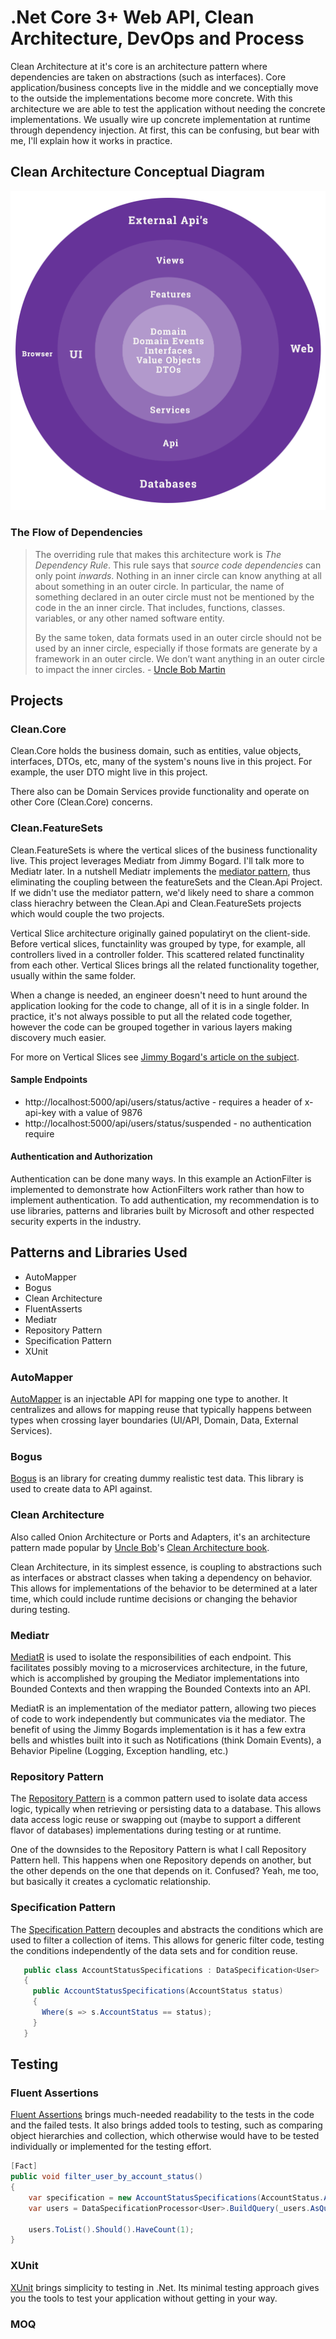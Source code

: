 # .Net Core 3+ Web API,  Clean Architecture, DevOps and  Process

Clean Architecture at it's core is an architecture pattern where dependencies are taken on abstractions (such as interfaces). Core application/business concepts live in the middle and we conceptially move to the outside the implementations become more concrete. With this architecture we are able to test the application without needing the concrete implementations. We usually wire up concrete implementation at runtime through dependency injection.  At first, this can be confusing, but bear with me, I'll explain how it works in practice.



## Clean Architecture Conceptual Diagram



![clean-diagram](Artifacts/clean-diagram.png)





### The Flow of Dependencies

> The overriding rule that makes this architecture work is *The Dependency Rule*. This rule says that *source code dependencies* can only point *inwards*. Nothing in an inner circle can know anything at all about something in  an outer circle. In particular, the name of something declared in an  outer circle must not be mentioned by the code in the an inner circle.  That includes, functions, classes. variables, or any other named  software entity.
>
> By the same token, data formats used in an outer circle should not be used by an inner circle, especially if those formats are generate by a  framework in an outer circle. We don’t want anything in an outer circle  to impact the inner circles.  - [Uncle Bob Martin](https://blog.cleancoder.com/uncle-bob/2012/08/13/the-clean-architecture.html)



## Projects

### Clean.Core

Clean.Core holds the business domain, such as entities, value objects, interfaces, DTOs, etc, many of the system's nouns live in this project. For example, the user DTO might live in this project. 



There also can be Domain Services provide functionality and operate on other Core (Clean.Core) concerns. 



### Clean.FeatureSets

Clean.FeatureSets is where the vertical slices of the business functionality live. This project leverages Mediatr from Jimmy Bogard. I'll talk more to Mediatr later. In a nutshell Mediatr implements the [mediator pattern](https://en.wikipedia.org/wiki/Mediator_pattern), thus eliminating the coupling between the featureSets and the Clean.Api Project. If  we didn't use the mediator pattern, we'd likely need to share a common class hierachry between the Clean.Api and Clean.FeatureSets projects which would couple the two projects.



Vertical Slice architecture originally gained populatiryt on the client-side. Before vertical slices, functainlity was grouped by type, for example, all  controllers lived in a controller folder. This scattered related functinality from each other. Vertical Slices brings all the related functionality together, usually within the same folder. 



When a change is needed, an engineer doesn't need to hunt around the application looking for the code to change, all of it is in a single folder. In practice, it's not always possible to put all the related code together, however the code can be grouped together in various layers making discovery much easier.



For more on Vertical Slices see [Jimmy Bogard's article on the subject](https://jimmybogard.com/vertical-slice-architecture/).









#### Sample Endpoints 

- http://localhost:5000/api/users/status/active - requires a header of x-api-key with a value of 9876
- http://localhost:5000/api/users/status/suspended - no authentication require



#### Authentication and Authorization

Authentication can be done many ways. In this example an ActionFilter is implemented to demonstrate how ActionFilters work rather than how to implement authentication.  To add authentication, my recommendation is to use libraries, patterns and libraries built by Microsoft and other respected security experts in the industry.



 ## Patterns and Libraries Used

 - AutoMapper
 - Bogus
 - Clean Architecture
 - FluentAsserts
 - Mediatr
 - Repository Pattern
 - Specification Pattern
 - XUnit

 ### AutoMapper

 [AutoMapper](https://automapper.org/) is an injectable API for mapping one type to another. It centralizes and allows for mapping reuse that typically happens between types when crossing layer boundaries (UI/API, Domain, Data, External Services).



### Bogus

[Bogus](https://github.com/bchavez/Bogus) is an library for creating dummy realistic test data. This library is used to create data to API against.

 ### Clean Architecture

 Also called Onion Architecture or Ports and Adapters, it's an architecture pattern made popular by [Uncle Bob](http://cleancoder.com)'s [Clean Architecture book](https://www.amazon.com/dp/0134494164).

 Clean Architecture, in its simplest essence, is coupling to abstractions such as interfaces or abstract classes when taking a dependency on behavior. This allows for implementations of the behavior to be determined at a later time, which could include runtime decisions or changing the behavior during testing.

 ### Mediatr

 [MediatR](https://github.com/jbogard/MediatR) is used to isolate the responsibilities of each endpoint. This facilitates possibly moving to a microservices architecture, in the future, which is accomplished by grouping the Mediator implementations into Bounded Contexts and then wrapping the Bounded Contexts into an API.

 MediatR is an implementation of the mediator pattern, allowing two pieces of code to work independently but communicates via the mediator. The benefit of using the Jimmy Bogards implementation is it has a few extra bells and whistles built into it such as Notifications (think Domain Events), a Behavior Pipeline (Logging, Exception handling, etc.)


 ### Repository Pattern
 The [Repository Pattern](https://deviq.com/repository-pattern/) is a common pattern used to isolate data access logic, typically when retrieving or persisting data to a database. This allows data access logic reuse or swapping out (maybe to support a different flavor of databases) implementations during testing or at runtime.

 One of the downsides to the Repository Pattern is what I call Repository Pattern hell. This happens when one Repository depends on another, but the other depends on the one that depends on it. Confused? Yeah, me too, but basically it creates a cyclomatic relationship.

 ### Specification Pattern

 The [Specification Pattern](https://deviq.com/specification-pattern/) decouples and abstracts the conditions which are used to filter a collection of items. This allows for generic filter code, testing the conditions independently of the data sets and for condition reuse.

```c#
   public class AccountStatusSpecifications : DataSpecification<User>
   {
     public AccountStatusSpecifications(AccountStatus status)
     {
       Where(s => s.AccountStatus == status);
     }
   }
```

 

 ## Testing

 ### Fluent Assertions

 [Fluent Assertions](https://fluentassertions.com/) brings much-needed readability to the tests in the code and the failed tests. It also brings added tools to testing, such as comparing object hierarchies and collection, which otherwise would have to be tested individually or implemented for the testing effort.



```c#
[Fact]
public void filter_user_by_account_status()
{
    var specification = new AccountStatusSpecifications(AccountStatus.Active);
    var users = DataSpecificationProcessor<User>.BuildQuery(_users.AsQueryable(), specification);

    users.ToList().Should().HaveCount(1);
}
```



 ### XUnit

 [XUnit](https://xunit.net/) brings simplicity to testing in .Net. Its minimal testing approach gives you the tools to test your application without getting in your way.



### MOQ

